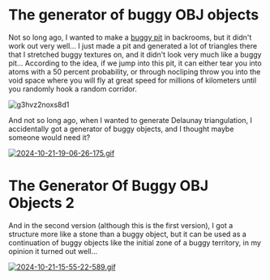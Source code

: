 # The generator of buggy OBJ objects

Not so long ago, I wanted to make a [buggy pit](https://www.reddit.com/r/backrooms/comments/1dmbht6/locations_for_level_0_in_the_backrooms/) in backrooms, but it didn't work out very well... I just made a pit and generated a lot of triangles there that I stretched buggy textures on, and it didn't look very much like a buggy pit... According to the idea, if we jump into this pit, it can either tear you into atoms with a 50 percent probability, or through nocliping throw you into the void space where you will fly at great speed for millions of kilometers until you randomly hook a random corridor.

![g3hvz2noxs8d1](https://github.com/user-attachments/assets/289e589f-b1ef-41eb-b84c-81d291edcebb)

And not so long ago, when I wanted to generate Delaunay triangulation, I accidentally got a generator of buggy objects, and I thought maybe someone would need it?

[![2024-10-21-19-06-26-175.gif](https://i.postimg.cc/fbZFbRXZ/2024-10-21-19-06-26-175.gif)](https://postimg.cc/Js6K6mPd)

# The Generator Of Buggy OBJ Objects 2

And in the second version (although this is the first version), I got a structure more like a stone than a buggy object, but it can be used as a continuation of buggy objects like the initial zone of a buggy territory, in my opinion it turned out well...

[![2024-10-21-15-55-22-589.gif](https://i.postimg.cc/J4SHq9KH/2024-10-21-15-55-22-589.gif)](https://postimg.cc/MvbGZ3Cz)
